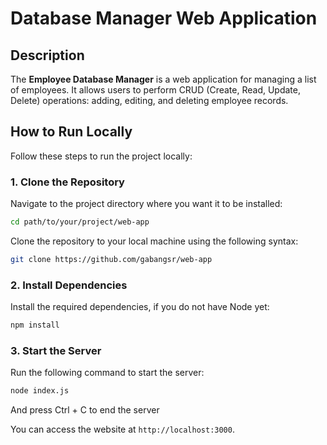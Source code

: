 # Database Manager Web Application

## Description

The **Employee Database Manager** is a web application for managing a list of employees. It allows users to perform CRUD (Create, Read, Update, Delete) operations: adding, editing, and deleting employee records.

## How to Run Locally

Follow these steps to run the project locally:

### 1. Clone the Repository

Navigate to the project directory where you want it to be installed:

```bash
cd path/to/your/project/web-app
```

Clone the repository to your local machine using the following syntax:

```bash
git clone https://github.com/gabangsr/web-app
```

### 2. Install Dependencies

Install the required dependencies, if you do not have Node yet:

```bash
npm install
```

### 3. Start the Server

Run the following command to start the server:

```bash
node index.js
```
And press Ctrl + C to end the server


You can access the website at `http://localhost:3000`.
